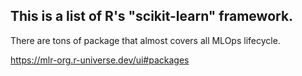 ## This is a list of R's "scikit-learn" framework.
There are tons of package that almost covers all MLOps lifecycle. 

https://mlr-org.r-universe.dev/ui#packages

